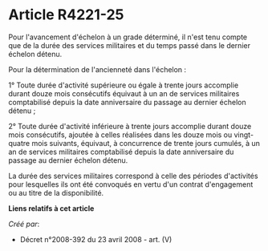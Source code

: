 # Article R4221-25

Pour l'avancement d'échelon à un grade déterminé, il n'est tenu compte que de la durée des services militaires et du temps
passé dans le dernier échelon détenu.

Pour la détermination de l'ancienneté dans l'échelon :

1° Toute durée d'activité supérieure ou égale à trente jours accomplie durant douze mois consécutifs équivaut à un an de
services militaires comptabilisé depuis la date anniversaire du passage au dernier échelon détenu ;

2° Toute durée d'activité inférieure à trente jours accomplie durant douze mois consécutifs, ajoutée à celles réalisées dans
les douze mois ou vingt-quatre mois suivants, équivaut, à concurrence de trente jours cumulés, à un an de services militaires
comptabilisé depuis la date anniversaire du passage au dernier échelon détenu.

La durée des services militaires correspond à celle des périodes d'activités pour lesquelles ils ont été convoqués en vertu
d'un contrat d'engagement ou au titre de la disponibilité.

**Liens relatifs à cet article**

_Créé par_:

  - Décret n°2008-392 du 23 avril 2008 - art. (V)
